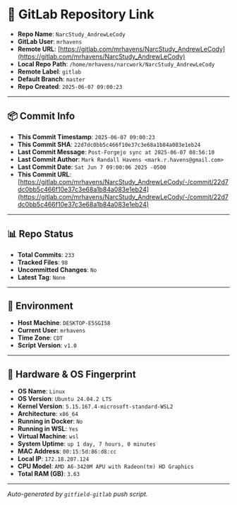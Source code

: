 # 🔗 GitLab Repository Link

- **Repo Name**: `NarcStudy_AndrewLeCody`
- **GitLab User**: `mrhavens`
- **Remote URL**: [https://gitlab.com/mrhavens/NarcStudy_AndrewLeCody](https://gitlab.com/mrhavens/NarcStudy_AndrewLeCody)
- **Local Repo Path**: `/home/mrhavens/narcwork/NarcStudy_AndrewLeCody`
- **Remote Label**: `gitlab`
- **Default Branch**: `master`
- **Repo Created**: `2025-06-07 09:00:23`

---

## 📦 Commit Info

- **This Commit Timestamp**: `2025-06-07 09:00:23`
- **This Commit SHA**: `22d7dc0bb5c466f10e37c3e68a1b84a083e1eb24`
- **Last Commit Message**: `Post-Forgejo sync at 2025-06-07 08:56:10`
- **Last Commit Author**: `Mark Randall Havens <mark.r.havens@gmail.com>`
- **Last Commit Date**: `Sat Jun 7 09:00:06 2025 -0500`
- **This Commit URL**: [https://gitlab.com/mrhavens/NarcStudy_AndrewLeCody/-/commit/22d7dc0bb5c466f10e37c3e68a1b84a083e1eb24](https://gitlab.com/mrhavens/NarcStudy_AndrewLeCody/-/commit/22d7dc0bb5c466f10e37c3e68a1b84a083e1eb24)

---

## 📊 Repo Status

- **Total Commits**: `233`
- **Tracked Files**: `98`
- **Uncommitted Changes**: `No`
- **Latest Tag**: `None`

---

## 🧽 Environment

- **Host Machine**: `DESKTOP-E5SGI58`
- **Current User**: `mrhavens`
- **Time Zone**: `CDT`
- **Script Version**: `v1.0`

---

## 🧬 Hardware & OS Fingerprint

- **OS Name**: `Linux`
- **OS Version**: `Ubuntu 24.04.2 LTS`
- **Kernel Version**: `5.15.167.4-microsoft-standard-WSL2`
- **Architecture**: `x86_64`
- **Running in Docker**: `No`
- **Running in WSL**: `Yes`
- **Virtual Machine**: `wsl`
- **System Uptime**: `up 1 day, 7 hours, 0 minutes`
- **MAC Address**: `00:15:5d:86:d8:cc`
- **Local IP**: `172.18.207.124`
- **CPU Model**: `AMD A6-3420M APU with Radeon(tm) HD Graphics`
- **Total RAM (GB)**: `3.63`

---

_Auto-generated by `gitfield-gitlab` push script._
